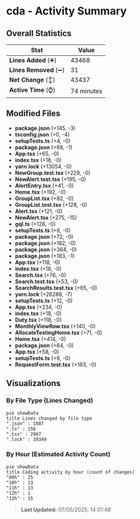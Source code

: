 # cda - Activity Summary 

## Overall Statistics

| Stat                   | Value                                                             |
| ---------------------- | ----------------------------------------------------------------- |
| **Lines Added** (➕)   | 43468                                          |
| **Lines Removed** (➖) | 31                                        |
| **Net Change** (↕)    | 43437                |
| **Active Time** (⌚)   | 74 minutes |


## Modified Files
- **package.json** (+145, -3)
- **tsconfig.json** (+0, -4)
- **setupTests.ts** (+4, -0)
- **package.json** (+68, -1)
- **App.tsx** (+65, -0)
- **index.tsx** (+18, -0)
- **yarn.lock** (+13054, -0)
- **NewGroup.test.tsx** (+229, -0)
- **NewAlert.test.tsx** (+195, -0)
- **AlertEntry.tsx** (+41, -0)
- **Home.tsx** (+192, -0)
- **GroupList.tsx** (+82, -0)
- **GroupList.test.tsx** (+128, -0)
- **Alert.tsx** (+121, -0)
- **NewAlert.tsx** (+275, -15)
- **gql.ts** (+128, -0)
- **setupTests.ts** (+6, -0)
- **package.json** (+72, -0)
- **package.json** (+182, -0)
- **package.json** (+364, -0)
- **package.json** (+183, -1)
- **App.tsx** (+118, -0)
- **index.tsx** (+18, -0)
- **Search.tsx** (+76, -0)
- **Search.test.tsx** (+53, -0)
- **SearchResults.test.tsx** (+65, -0)
- **yarn.lock** (+26288, -7)
- **setupTests.ts** (+12, -0)
- **App.tsx** (+234, -0)
- **index.tsx** (+18, -0)
- **Duty.tsx** (+118, -0)
- **MonthlyViewRow.tsx** (+140, -0)
- **AllocateTestingHome.tsx** (+71, -0)
- **Home.tsx** (+414, -0)
- **package.json** (+64, -0)
- **App.tsx** (+58, -0)
- **setupTests.ts** (+6, -0)
- **RequestForm.test.tsx** (+163, -0)

## Visualizations

### By File Type (Lines Changed)

```mermaid
pie showData
title Lines changed by file type
".json" : 1087
".ts" : 156
".tsx" : 2907
".lock" : 39349
```

### By Hour (Estimated Activity Count)

```mermaid
pie showData
title Coding activity by hour (count of changes)
"09h" : 25
"10h" : 13
"11h" : 13
"12h" : 1
"13h" : 15
```


> **Last Updated:** 07/05/2025, 14:01:48